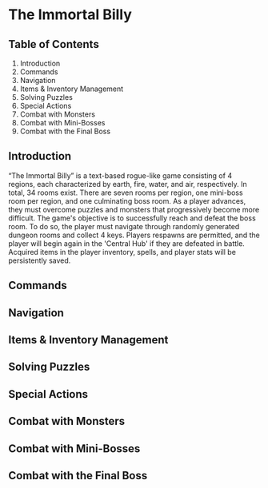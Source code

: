 # The Immortal Billy
## Table of Contents
1. Introduction
2. Commands
3. Navigation
4. Items & Inventory Management
5. Solving Puzzles
6. Special Actions
7. Combat with Monsters
8. Combat with Mini-Bosses
9. Combat with the Final Boss
## Introduction
“The Immortal Billy” is a text-based rogue-like game consisting of 4 regions, each characterized by earth, fire, water, and air, respectively. In total, 34 rooms exist. There are seven rooms per region, one mini-boss room per region, and one culminating boss room. As a player advances, they must overcome puzzles and monsters that progressively become more difficult. The game's objective is to successfully reach and defeat the boss room. To do so, the player must navigate through randomly generated dungeon rooms and collect 4 keys. Players respawns are permitted, and the player will begin again in the 'Central Hub' if they are defeated in battle. Acquired items in the player inventory, spells, and player stats will be persistently saved.
## Commands
## Navigation
## Items & Inventory Management
## Solving Puzzles
## Special Actions
## Combat with Monsters
## Combat with Mini-Bosses
## Combat with the Final Boss
